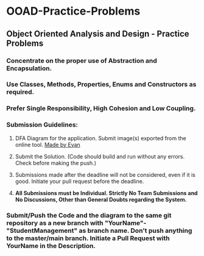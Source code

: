 # OOAD-Practice-Problems
## Object Oriented Analysis and Design - Practice Problems

### Concentrate on the proper use of Abstraction and Encapsulation.
### Use Classes, Methods, Properties, Enums and Constructors as required.
### Prefer Single Responsibility, High Cohesion and Low Coupling.

### Submission Guidelines: 

1. DFA Diagram for the application. Submit image(s) exported from the online tool. [Made by Evan](https://www.cs.unc.edu/~otternes/comp455/fsm_designer/)
   
2. Submit the Solution. (Code should build and run without any errors. Check before making the push.)
   
3. Submissions made after the deadline will not be considered, even if it is good. Initiate your pull request before the deadline.

4. **All Submissions must be Individual. Strictly No Team Submissions and No Discussions, Other than General Doubts regarding the System.** 

### Submit/Push the Code and the diagram to the same git repository as a new branch with "YourName"-"StudentManagement" as branch name. Don't push anything to the master/main branch. Initiate a Pull Request with YourName in the Description.
